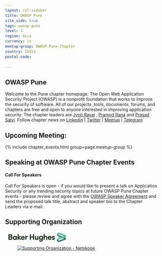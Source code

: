 ```yaml
---
layout: col-sidebar
title: OWASP Pune
site_side: true
tags: owasp-pune
level: 3
region: Asia
currency: in
meetup-group: OWASP-Pune-Chapter
country: India
postal-code: 

---
```




OWASP Pune
----------
Welcome to the Pune chapter homepage. The Open Web Application Security Project (OWASP) is a nonprofit foundation that works to improve the security of software. All of our projects ,tools, documents, forums, and chapters are free and open to anyone interested in improving application security. The chapter leaders are <a href="mailto:jyoti.raval@owasp.org">Jyoti Raval</a> , <a href="mailto:pramod.rana@owasp.org">Pramod Rana</a> and <a href="mailto:prasad.salvi@owasp.org">Prasad Salvi</a>.
Follow chapter news on [Linkedin](https://www.linkedin.com/groups/7022347) \| [Twitter](https://twitter.com/owasp_pune) \| [Meetup](https://www.meetup.com/OWASP-Pune-Chapter) \| [Telegram](https://t.me/joinchat/LYupoRTKnq2jU6cjXKlxAg)

## Upcoming Meeting:

{% include chapter_events.html group=page.meetup-group %}

Speaking at OWASP Pune Chapter Events
-------------------------------------

#### Call For Speakers

Call For Speakers is open - if you would like to present a talk on Application Security or any trending security topics at future OWASP Pune Chapter events - please review and agree with the [OWASP Speaker Agreement](Speaker_Agreement "wikilink") and send the proposed talk title, abstract and speaker bio to the Chapter Leaders via e-mail.

Supporting Organization
-----------------------

[<img width="210" alt="logo.png" src="https://github.com/OWASP/www-chapter-pune/blob/master/assets/images/logo.png">](https://www.bakerhughes.com/)[<img width="210" alt="Supporting Organization - Netskope" src="https://user-images.githubusercontent.com/33921557/177086578-62fc5f2d-0dc9-4880-8d4f-a27186fc6d92.jpg" hspace=40>](https://netskope.com)
